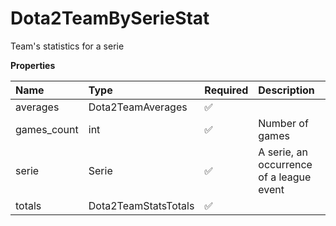 # Dota2TeamBySerieStat

Team's statistics for a serie

**Properties**

| Name        | Type                 | Required | Description                              |
| :---------- | :------------------- | :------- | :--------------------------------------- |
| averages    | Dota2TeamAverages    | ✅       |                                          |
| games_count | int                  | ✅       | Number of games                          |
| serie       | Serie                | ✅       | A serie, an occurrence of a league event |
| totals      | Dota2TeamStatsTotals | ✅       |                                          |
